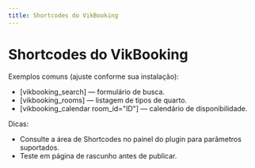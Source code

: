 ```yaml
---
title: Shortcodes do VikBooking
---
```


# Shortcodes do VikBooking

Exemplos comuns (ajuste conforme sua instalação):

- [vikbooking_search] — formulário de busca.
- [vikbooking_rooms] — listagem de tipos de quarto.
- [vikbooking_calendar room_id="ID"] — calendário de disponibilidade.

Dicas:
- Consulte a área de Shortcodes no painel do plugin para parâmetros suportados.
- Teste em página de rascunho antes de publicar.
